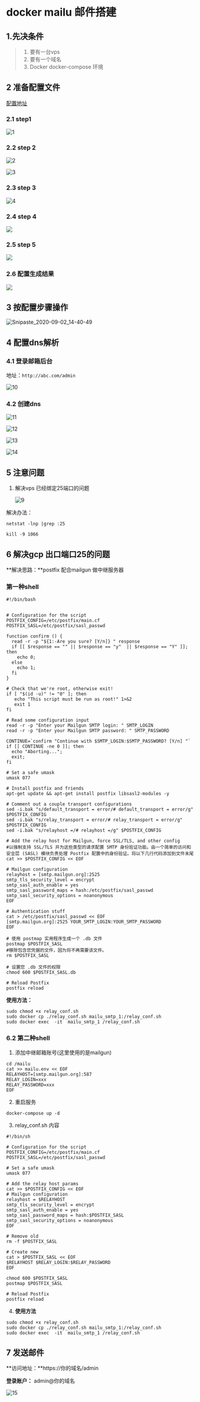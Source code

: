 # docker mailu 邮件搭建

## 1.先决条件

> 1. 要有一台vps
> 2. 要有一个域名
> 3. Docker docker-compose 环境

## 2 准备配置文件

[配置地址](https://mailu-setup.kanojo.de/)

### 2.1 step1

![1](https://cdn.jsdelivr.net/gh/momo13795/upic_picture@master/uPic/1.png)

### 2.2 step 2

![2](https://cdn.jsdelivr.net/gh/momo13795/upic_picture@master/uPic/2.png)

![3](https://cdn.jsdelivr.net/gh/momo13795/upic_picture@master/uPic/3.png)

### 2.3 step 3

![4](https://cdn.jsdelivr.net/gh/momo13795/upic_picture@master/uPic/4.png)

### 2.4 step 4

![](https://cdn.jsdelivr.net/gh/momo13795/upic_picture@master/uPic/5.png)

### 2.5 step 5

![](https://cdn.jsdelivr.net/gh/momo13795/upic_picture@master/uPic/6.png)

### 2.6 配置生成结果

![](https://cdn.jsdelivr.net/gh/momo13795/upic_picture@master/uPic/7.png)

## 3 按配置步骤操作

![Snipaste_2020-09-02_14-40-49](https://cdn.jsdelivr.net/gh/momo13795/upic_picture@master/uPic/Snipaste_2020-09-02_14-40-49.png)

## 4 配置dns解析

### 4.1 登录邮箱后台

地址：`http://abc.com/admin`

![10](https://cdn.jsdelivr.net/gh/momo13795/upic_picture@master/uPic/10.png)

### 4.2 创建dns

![11](https://cdn.jsdelivr.net/gh/momo13795/upic_picture@master/uPic/11.png)

![12](https://cdn.jsdelivr.net/gh/momo13795/upic_picture@master/uPic/12.png)

![13](https://cdn.jsdelivr.net/gh/momo13795/upic_picture@master/uPic/13.png)

![14](https://cdn.jsdelivr.net/gh/momo13795/upic_picture@master/uPic/14.png)

## 5 注意问题

1. 解决vps 已经绑定25端口的问题

   ![9](https://cdn.jsdelivr.net/gh/momo13795/upic_picture@master/uPic/9.png)

解决办法：

`netstat -lnp |grep :25`

`kill -9 1066`

## 6 解决gcp 出口端口25的问题

**解决思路：**postfix 配合mailgun 做中继服务器

### 第一种shell

``` shell
#!/bin/bash


# Configuration for the script
POSTFIX_CONFIG=/etc/postfix/main.cf
POSTFIX_SASL=/etc/postfix/sasl_passwd

function confirm () {
  read -r -p "${1:-Are you sure? [Y/n]} " response
  if [[ $response == "" || $response == "y"  || $response == "Y" ]]; then
    echo 0;
  else
    echo 1;
  fi
}

# Check that we're root, otherwise exit!
if [ "$(id -u)" != "0" ]; then
   echo "This script must be run as root!" 1>&2
   exit 1
fi

# Read some configuration input
read -r -p "Enter your Mailgun SMTP login: " SMTP_LOGIN
read -r -p "Enter your Mailgun SMTP password: " SMTP_PASSWORD

CONTINUE=`confirm "Continue with $SMTP_LOGIN:$SMTP_PASSWORD? [Y/n] "`
if [[ CONTINUE -ne 0 ]]; then
  echo "Aborting...";
  exit;
fi

# Set a safe umask
umask 077

# Install postfix and friends
apt-get update && apt-get install postfix libsasl2-modules -y

# Comment out a couple transport configurations
sed -i.bak "s/default_transport = error/# default_transport = error/g" $POSTFIX_CONFIG
sed -i.bak "s/relay_transport = error/# relay_transport = error/g" $POSTFIX_CONFIG
sed -i.bak "s/relayhost =/# relayhost =/g" $POSTFIX_CONFIG

# Add the relay host for Mailgun, force SSL/TLS, and other config
#以强制支持 SSL/TLS 并为这些类型的请求配置 SMTP 身份验证功能。由一个简单的访问和安全层 (SASL) 模块负责处理 Postfix 配置中的身份验证。将以下几行代码添加到文件末尾
cat >> $POSTFIX_CONFIG << EOF

# Mailgun configuration
relayhost = [smtp.mailgun.org]:2525
smtp_tls_security_level = encrypt
smtp_sasl_auth_enable = yes
smtp_sasl_password_maps = hash:/etc/postfix/sasl_passwd
smtp_sasl_security_options = noanonymous
EOF

# Authentication stuff
cat > /etc/postfix/sasl_passwd << EOF
[smtp.mailgun.org]:2525 YOUR_SMTP_LOGIN:YOUR_SMTP_PASSWORD
EOF

# 使用 postmap 实用程序生成一个 .db 文件 
postmap $POSTFIX_SASL
#移除包含您凭据的文件，因为将不再需要该文件。
rm $POSTFIX_SASL

# 设置您 .db 文件的权限
chmod 600 $POSTFIX_SASL.db

# Reload Postfix
postfix reload
```



**使用方法：**

``` shell
sudo chmod +x relay_conf.sh 
sudo docker cp ./relay_conf.sh mailu_smtp_1:/relay_conf.sh 
sudo docker exec  -it  mailu_smtp_1 /relay_conf.sh
```

### 6.2 第二种shell

1. 添加中继邮箱账号(这里使用的是mailgun)

``` shell
cd /mailu
cat >> mailu.env << EOF
RELAYHOST=[smtp.mailgun.org]:587
RELAY_LOGIN=xxx
RELAY_PASSWORD=xxx
EOF
```

2. 重启服务

`docker-compose up -d`

3. relay_conf.sh 内容

``` shell
#!/bin/sh

# Configuration for the script
POSTFIX_CONFIG=/etc/postfix/main.cf
POSTFIX_SASL=/etc/postfix/sasl_passwd

# Set a safe umask
umask 077

# Add the relay host params 
cat >> $POSTFIX_CONFIG << EOF
# Mailgun configuration
relayhost = $RELAYHOST
smtp_tls_security_level = encrypt
smtp_sasl_auth_enable = yes
smtp_sasl_password_maps = hash:$POSTFIX_SASL
smtp_sasl_security_options = noanonymous
EOF

# Remove old
rm -f $POSTFIX_SASL

# Create new
cat > $POSTFIX_SASL << EOF
$RELAYHOST $RELAY_LOGIN:$RELAY_PASSWORD
EOF

chmod 600 $POSTFIX_SASL
postmap $POSTFIX_SASL

# Reload Postfix
postfix reload
```

4. **使用方法**

``` shell
sudo chmod +x relay_conf.sh 
sudo docker cp ./relay_conf.sh mailu_smtp_1:/relay_conf.sh 
sudo docker exec  -it  mailu_smtp_1 /relay_conf.sh
```

## 7 发送邮件

**访问地址：**https://你的域名/admin

 **登录账户：** admin@你的域名

![15](https://cdn.jsdelivr.net/gh/momo13795/upic_picture@master/uPic/15.png)

